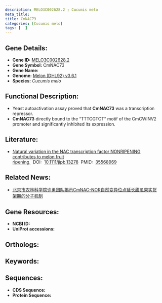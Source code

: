 ```yaml
---
description: MELO3C002628.2 ; Cucumis melo
meta_title:
title: CmNAC73
categories: [Cucumis melo]
tags: [  ]
---
```


## Gene Details:
- **Gene ID:**	[MELO3C002628.2]()
- **Gene Symbol:** CmNAC73
- **Gene Name:** 
- **Genome:** [Melon (DHL92) v3.6.1]()
- **Species:** *Cucumis melo*

## Functional Description:
   - Yeast autoactivation assay proved that **CmNAC73** was a transcription repressor.
   - **CmNAC73** directly bound to the “TTTCGTCT” motif of the CmCWINV2 promoter and significantly inhibited its expression.

## Literature:
   - [Natural variation in the NAC transcription factor NONRIPENING contributes to melon fruit ripening.]( https://onlinelibrary.wiley.com/doi/10.1111/jipb.13278)&nbsp;&nbsp;DOI:&nbsp;&nbsp;[10.1111/jipb.13278](https://onlinelibrary.wiley.com/doi/10.1111/jipb.13278)&nbsp;&nbsp;PMID:&nbsp;&nbsp;[35568969](https://pubmed.ncbi.nlm.nih.gov/35568969/)

## Related News:
   - [北京市农林科学院许勇团队揭示CmNAC-NOR自然变异位点延长甜瓜果实货架期的分子机制](https://mp.weixin.qq.com/s?__biz=MzIyOTY2NDYyNQ==&mid=2247541243&idx=7&sn=ccbe418d8a40347f7ede1cfec36e158c&chksm=e8bd53e5dfcadaf396525c43f2dd2b0f28ae20aaf336d0a9fd764ba6505e87e3458c577f040e&scene=27#wechat_redirect)

## Gene Resources:
- **NCBI ID:** [](https://www.ncbi.nlm.nih.gov/gene/?term=)
- **UniProt accessions:** [](https://www.uniprot.org/uniprotkb//entry)

## Orthologs:


## Keywords:


## Sequences:
- **CDS Sequence:**
- **Protein Sequence:**
